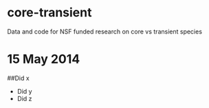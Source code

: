 core-transient
==============

Data and code for NSF funded research on core vs transient species

# 15 May 2014
##Did x 
* Did y
* Did z
